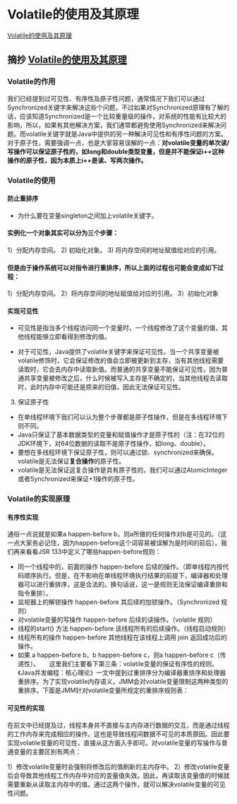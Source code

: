 # Volatile的使用及其原理



[Volatile的使用及其原理](https://www.cnblogs.com/paddix/p/5428507.html) 
<!--more-->

## 摘抄 [Volatile的使用及其原理](https://www.cnblogs.com/paddix/p/5428507.html) 


### Volatile的作用
我们已经提到过可见性、有序性及原子性问题，通常情况下我们可以通过Synchronized关键字来解决这些个问题，不过如果对Synchronized原理有了解的话，应该知道Synchronized是一个比较重量级的操作，对系统的性能有比较大的影响，所以，如果有其他解决方案，我们通常都避免使用Synchronized来解决问题。而volatile关键字就是Java中提供的另一种解决可见性和有序性问题的方案。对于原子性，需要强调一点，也是大家容易误解的一点：**对volatile变量的单次读/写操作可以保证原子性的，如long和double类型变量，但是并不能保证i++这种操作的原子性，因为本质上i++是读、写两次操作。**




### Volatile的使用

#### 防止重排序

- 为什么要在变量singleton之间加上volatile关键字。

#### 实例化一个对象其实可以分为三个步骤：
1）分配内存空间。
2) 初始化对象。
3) 将内存空间的地址赋值给对应的引用。

#### 但是由于操作系统可以对指令进行重排序，所以上面的过程也可能会变成如下过程：
1）分配内存空间。
2）将内存空间的地址赋值给对应的引用。
3）初始化对象

#### 实现可见性
- 可见性是指当多个线程访问同一个变量时，一个线程修改了这个变量的值，其他线程能够立即看得到修改的值。

- 对于可见性，Java提供了volatile关键字来保证可见性。当一个共享变量被volatile修饰时，它会保证修改的值会立即被更新到主存，当有其他线程需要读取时，它会去内存中读取新值。而普通的共享变量不能保证可见性，因为普通共享变量被修改之后，什么时候被写入主存是不确定的，当其他线程去读取时，此时内存中可能还是原来的旧值，因此无法保证可见性。

3. 保证原子性

- 在单线程环境下我们可以认为整个步骤都是原子性操作，但是在多线程环境下则不同。
- Java只保证了基本数据类型的变量和赋值操作才是原子性的（注：在32位的JDK环境下，对64位数据的读取不是原子性操作，如long、double）。
- 要想在多线程环境下保证原子性，则可以通过锁、synchronized来确保。volatile是无法保证**复合操作**的原子性。
- volatile是无法保证这复合操作是具有原子性的，我们可以通过AtomicInteger或者Synchronized来保证+1操作的原子性。





### Volatile的实现原理


#### 有序性实现

通俗一点说就是如果a happen-before b，则a所做的任何操作对b是可见的。（这一点大家务必记住，因为happen-before这个词容易被误解为是时间的前后）。我们再来看看JSR 133中定义了哪些happen-before规则：

- 同一个线程中的，前面的操作 happen-before 后续的操作。（即单线程内按代码顺序执行。但是，在不影响在单线程环境执行结果的前提下，编译器和处理器可以进行重排序，这是合法的。换句话说，这一是规则无法保证编译重排和指令重排）。
- 监视器上的解锁操作 happen-before 其后续的加锁操作。（Synchronized 规则）
- 对volatile变量的写操作 happen-before 后续的读操作。（volatile 规则）
- 线程的start() 方法 happen-before 该线程所有的后续操作。（线程启动规则）
- 线程所有的操作 happen-before 其他线程在该线程上调用 join 返回成功后的操作。
- 如果 a happen-before b，b happen-before c，则a happen-before c（传递性）。
　
这里我们主要看下第三条：volatile变量的保证有序性的规则。《Java并发编程：核心理论》一文中提到过重排序分为编译器重排序和处理器重排序。为了实现volatile内存语义，JMM会对volatile变量限制这两种类型的重排序。下面是JMM针对volatile变量所规定的重排序规则表：



#### 可见性的实现 

在前文中已经提及过，线程本身并不直接与主内存进行数据的交互，而是通过线程的工作内存来完成相应的操作。这也是导致线程间数据不可见的本质原因。因此要实现volatile变量的可见性，直接从这方面入手即可。对volatile变量的写操作与普通变量的主要区别有两点：

1）修改volatile变量时会强制将修改后的值刷新的主内存中。
2）修改volatile变量后会导致其他线程工作内存中对应的变量值失效。因此，再读取该变量值的时候就需要重新从读取主内存中的值。通过这两个操作，就可以解决volatile变量的可见性问题。





